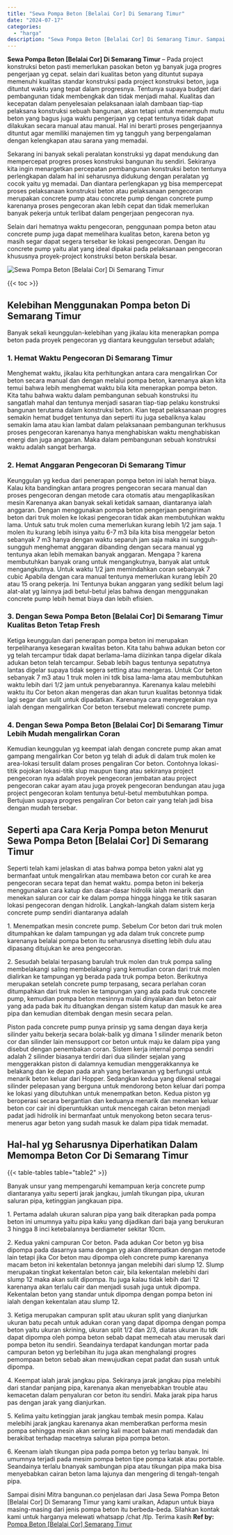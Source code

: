 ```yaml
---
title: "Sewa Pompa Beton [Belalai Cor] Di Semarang Timur"
date: "2024-07-17"
categories: 
  - "harga"
description: "Sewa Pompa Beton [Belalai Cor] Di Semarang Timur. Sampai disini Mitra bangunan.co penjelasan dari Jasa Sewa Pompa Beton [Belalai Cor] Di Semarang Timur yan..."
---
```


**Sewa Pompa Beton \[Belalai Cor\] Di Semarang Timur** – Pada project konstruksi beton pasti memerlukan pasokan beton yg banyak juga progres pengerjaan yg cepat. selain dari kualitas beton yang dituntut supaya memenuhi kualitas standar konstruksi pada project konstruksi beton, juga dituntut waktu yang tepat dalam progresnya. Tentunya supaya budget dari pembangunan tidak membengkak dan tidak menjadi mahal. Kualitas dan kecepatan dalam penyelesaian pelaksanaan ialah dambaan tiap-tiap pelaksana konstruksi sebuah bangunan, akan tetapi untuk menempuh mutu beton yang bagus juga waktu pengerjaan yg cepat tentunya tidak dapat dilakukan secara manual atau manual. Hal ini berarti proses pengerjaannya dituntut agar memiliki manajemen tim yg tangguh yang berpengalaman dengan kelengkapan atau sarana yang memadai.

Sekarang ini banyak sekali peralatan konstruksi yg dapat mendukung dan mempercepat progres proses konstruksi bangunan itu sendiri. Sekiranya kita ingin menargetkan percepatan pembangunan konstruksi beton tentunya perlengkapan dalam hal ini seharusnya didukung dengan peralatan yg cocok yaitu yg memadai. Dan diantara perlengkapan yg bisa mempercepat proses pelaksanaan konstruksi beton atau pelaksanaan pengecoran merupakan concrete pump atau concrete pump dengan concrete pump karenanya proses pengecoran akan lebih cepat dan tidak memerlukan banyak pekerja untuk terlibat dalam pengerjaan pengecoran nya.

Selain dari hematnya waktu pengecoran, penggunaan pompa beton atau concrete pump juga dapat memelihara kualitas beton, karena beton yg masih segar dapat segera tersebar ke lokasi pengecoran. Dengan itu concrete pump yaitu alat yang ideal dipakai pada pelaksanaan pengecoran khususnya proyek-project konstruksi beton berskala besar.

![Sewa Pompa Beton [Belalai Cor] Di Semarang Timur](/images/sewa-concrete-pump-38.png)

{{< toc >}}

## Kelebihan Menggunakan Pompa beton Di Semarang Timur

Banyak sekali keunggulan-kelebihan yang jikalau kita menerapkan pompa beton pada proyek pengecoran yg diantara keunggulan tersebut adalah;

### 1\. Hemat Waktu Pengecoran Di Semarang Timur

Menghemat waktu, jikalau kita perhitungkan antara cara mengalirkan Cor beton secara manual dan dengan melalui pompa beton, karenanya akan kita temui bahwa lebih menghemat waktu bila kita menerapkan pompa beton. Kita tahu bahwa waktu dalam pembangunan sebuah konstruksi itu sangatlah mahal dan tentunya menjadi sasaran tiap-tiap pelaku konstruksi bangunan terutama dalam konstruksi beton. Kian tepat pelaksanaan progres semakin hemat budget tentunya dan seperti itu juga sebaliknya kalau semakin lama atau kian lambat dalam pelaksanaan pembangunan terkhusus proses pengecoran karenanya hanya menghabiskan waktu menghabiskan energi dan juga anggaran. Maka dalam pembangunan sebuah konstruksi waktu adalah sangat berharga.

### 2\. Hemat Anggaran Pengecoran Di Semarang Timur

Keunggulan yg kedua dari penerapan pompa beton ini ialah hemat biaya. Kalau kita bandingkan antara progres pengecoran secara manual dan proses pengecoran dengan metode cara otomatis atau mengaplikasikan mesin Karenanya akan banyak sekali ketidak samaan, diantaranya ialah anggaran. Dengan menggunakan pompa beton pengerjaan pengiriman beton dari truk molen ke lokasi pengecoran tidak akan membutuhkan waktu lama. Untuk satu truk molen cuma memerlukan kurang lebih 1/2 jam saja. 1 molen itu kurang lebih isinya yaitu 6-7 m3 bila kita bisa menggelar beton sebanyak 7 m3 hanya dengan waktu separuh jam saja maka ini sungguh-sungguh menghemat anggaran dibanding dengan secara manual yg tentunya akan lebih memakan banyak anggaran. Mengapa ? karena membutuhkan banyak orang untuk mengangkutnya, banyak alat untuk mengangkutnya. Untuk waktu 1/2 jam memindahkan coran sebanyak 7 cubic Apabila dengan cara manual tentunya memerlukan kurang lebih 20 atau 15 orang pekerja. Ini Tentunya bukan anggaran yang sedikit belum lagi alat-alat yg lainnya jadi betul-betul jelas bahwa dengan menggunakan concrete pump lebih hemat biaya dan lebih efisien.

### 3\. Dengan Sewa Pompa Beton \[Belalai Cor\] Di Semarang Timur Kualitas Beton Tetap Fresh

Ketiga keunggulan dari penerapan pompa beton ini merupakan terpeliharanya kesegaran kwalitas beton. Kita tahu bahwa adukan beton cor yg telah tercampur tidak dapat berlama-lama diizinkan tanpa digelar dikala adukan beton telah tercampur. Sebab lebih bagus tentunya sepatutnya lantas digelar supaya tidak segera setting atau mengeras. Untuk Cor beton sebanyak 7 m3 atau 1 truk molen ini tdk bisa lama-lama atau membutuhkan waktu lebih dari 1/2 jam untuk penyebarannya. Karenanya kalau melebihi waktu itu Cor beton akan mengeras dan akan turun kualitas betonnya tidak lagi segar dan sulit untuk dipadatkan. Karenanya cara menyegerakan nya ialah dengan mengalirkan Cor beton tersebut melewati concrete pump.

### 4\. Dengan Sewa Pompa Beton \[Belalai Cor\] Di Semarang Timur Lebih Mudah mengalirkan Coran

Kemudian keunggulan yg keempat ialah dengan concrete pump akan amat gampang mengalirkan Cor beton yg telah di aduk di dalam truk molen ke area-lokasi tersulit dalam proses pengaliran Cor beton. Contohnya lokasi-titik pojokan lokasi-titik slup maupun tiang atau sekiranya project pengecoran nya adalah proyek pengecoran jembatan atau project pengecoran cakar ayam atau juga proyek pengecoran bendungan atau juga project pengecoran kolam tentunya betul-betul membutuhkan pompa. Bertujuan supaya progres pengaliran Cor beton cair yang telah jadi bisa dengan mudah tersebar.

## Seperti apa Cara Kerja Pompa beton Menurut Sewa Pompa Beton \[Belalai Cor\] Di Semarang Timur

Seperti telah kami jelaskan di atas bahwa pompa beton yakni alat yg bermanfaat untuk mengalirkan atau membawa beton cor curah ke area pengecoran secara tepat dan hemat waktu. pompa beton ini bekerja menggunakan cara katup dan dasar-dasar hidrolik ialah menarik dan menekan saluran cor cair ke dalam pompa hingga hingga ke titik sasaran lokasi pengecoran dengan hidrolik. Langkah-langkah dalam sistem kerja concrete pump sendiri diantaranya adalah

1\. Menempatkan mesin concrete pump. Sebelum Cor beton dari truk molen ditumpahkan ke dalam tampungan yg ada dalam truk concrete pump karenanya belalai pompa beton itu seharusnya disetting lebih dulu atau dipasang ditujukan ke area pengecoran.

2\. Sesudah belalai terpasang barulah truk molen dan truk pompa saling membelakangi saling membelakangi yang kemudian coran dari truk molen dialirkan ke tampungan yg berada pada truk pompa beton. Berikutnya merupakan setelah concrete pump terpasang, secara perlahan coran ditumpahkan dari truk molen ke tampungan yang ada pada truk concrete pump, kemudian pompa beton mesinnya mulai dinyalakan dan beton cair yang ada pada bak itu dituangkan dengan sistem katup dan masuk ke area pipa dan kemudian ditembak dengan mesin secara pelan.

Piston pada concrete pump punya prinsip yg sama dengan daya kerja silinder yaitu bekerja secara bolak-balik yg dimana 1 silinder menarik beton cor dan silinder lain mensupport cor beton untuk maju ke dalam pipa yang disebut dengan penembakan coran. Sistem kerja internal pompa sendiri adalah 2 silinder biasanya terdiri dari dua silinder sejalan yang menggerakkan piston di dalamnya kemudian menggerakkannya ke belakang dan ke depan pada arah yang berlawanan yg berfungsi untuk menarik beton keluar dari Hopper. Sedangkan kedua yang dikenal sebagai silinder pelepasan yang berguna untuk mendorong beton keluar dari pompa ke lokasi yang dibutuhkan untuk menempatkan beton. Kedua piston yg beroperasi secara bergantian dan keduanya menarik dan menekan keluar beton cor cair ini diperuntukkan untuk mencegah cairan beton menjadi padat jadi hidrolik ini bermanfaat untuk menyokong beton secara terus-menerus agar beton yang sudah masuk ke dalam pipa tidak memadat.

## Hal-hal yg Seharusnya Diperhatikan Dalam Memompa Beton Cor Di Semarang Timur

{{< table-tables table="table2" >}}

Banyak unsur yang mempengaruhi kemampuan kerja concrete pump diantaranya yaitu seperti jarak jangkau, jumlah tikungan pipa, ukuran saluran pipa, ketinggian jangkauan pipa.

1\. Pertama adalah ukuran saluran pipa yang baik diterapkan pada pompa beton ini umumnya yaitu pipa kaku yang dijadikan dari baja yang berukuran 3 hingga 8 inci ketebalannya berdiameter sekitar 10cm.

2\. Kedua yakni campuran Cor beton. Pada adukan Cor beton yg bisa dipompa pada dasarnya sama dengan yg akan ditempatkan dengan metode lain tetapi jika Cor beton mau dipompa oleh concrete pump karenanya macam beton ini kekentalan betonnya jangan melebihi dari slump 12. Slump merupakan tingkat kekentalan beton cair, bila kekentalan melebihi dari slump 12 maka akan sulit dipompa. Itu juga kalau tidak lebih dari 12 karenanya akan terlalu cair dan menjadi susah juga untuk dipompa. Kekentalan beton yang standar untuk dipompa dengan pompa beton ini ialah dengan kekentalan atau slump 12.

3\. Ketiga merupakan campuran split atau ukuran split yang dianjurkan ukuran batu pecah untuk adukan coran yang dapat dipompa dengan pompa beton yaitu ukuran skrining, ukuran split 1/2 dan 2/3, diatas ukuran itu tdk dapat dipompa oleh pompa beton sebab dapat memecah atau merusak dari pompa beton itu sendiri. Seandainya terdapat kandungan mortar pada campuran beton yg berlebihan itu juga akan menghalangi progres pemompaan beton sebab akan mewujudkan cepat padat dan susah untuk dipompa.

4\. Keempat ialah jarak jangkau pipa. Sekiranya jarak jangkau pipa melebihi dari standar panjang pipa, karenanya akan menyebabkan trouble atau kemacetan dalam penyaluran cor beton itu sendiri. Maka jarak pipa harus pas dengan jarak yang dianjurkan.

5\. Kelima yaitu ketinggian jarak jangkau tembak mesin pompa. Kalau melebihi jarak jangkau karenanya akan memberatkan performa mesin pompa sehingga mesin akan sering kali macet bakan mati mendadak dan berakibat terhadap macetnya saluran pipa pompa beton.

6\. Keenam ialah tikungan pipa pada pompa beton yg terlau banyak. Ini umumnya terjadi pada mesim pompa beton tipe pompa katak atau portable. Seandainya terlalu bnanyak sambungan pipa atau tikungan pipa maka bisa menyebabkan cairan beton lama lajunya dan mengering di tengah-tengah pipa.

Sampai disini Mitra bangunan.co penjelasan dari Jasa Sewa Pompa Beton \[Belalai Cor\] Di Semarang Timur yang kami uraikan, Adapun untuk biaya masing-masing dari jenis pompa beton itu berbeda-beda. Silahkan kontak kami untuk harganya melewati whatsapp /chat /tlp. Terima kasih
**Ref by:** [Pompa Beton [Belalai Cor] Semarang Timur](https://id.wikipedia.org/wiki/Pompa)

